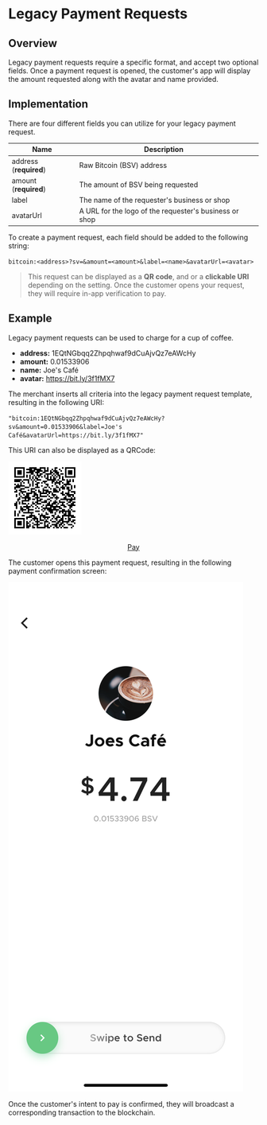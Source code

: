 # Legacy Payment Requests

## Overview

Legacy payment requests require a specific format, and accept two optional fields. Once a payment request is opened, the customer's app will display the amount requested along with the avatar and name provided. 

## Implementation

There are four different fields you can utilize for your legacy payment request.

| Name           | Description                                                             |      |
| -------------- | ----------------------------------------------------------------------- |------
| address (**required**)        | Raw Bitcoin (BSV) address                          |     |
| amount (**required**)        | The amount of BSV being requested                     |     |
| label        | The name of the requester's business or shop                     |     |
| avatarUrl  | A URL for the logo of the requester's business or shop   |     |

To create a payment request, each field should be added to the following string:

`bitcoin:<address>?sv=&amount=<amount>&label=<name>&avatarUrl=<avatar>`

>This request can be displayed as a **QR code**, and or a **clickable URI** depending on the setting. Once the customer opens your request, they will require in-app verification to pay. 

## Example

Legacy payment requests can be used to charge for a cup of coffee.

- **address:** 1EQtNGbqq2Zhpqhwaf9dCuAjvQz7eAWcHy
- **amount:** 0.01533906
- **name:** Joe's Café
- **avatar:** https://bit.ly/3f1fMX7

The merchant inserts all criteria into the legacy payment request template, resulting in the following URI:

`"bitcoin:1EQtNGbqq2Zhpqhwaf9dCuAjvQz7eAWcHy?sv&amount=0.01533906&label=Joe's Café&avatarUrl=https://bit.ly/3f1fMX7"`

This URI can also be displayed as a QRCode:

![QRCode](/../resources/images/legacy-pr-qrcode.png ':class=qrcode') 

<center><a href="bitcoin:1EQtNGbqq2Zhpqhwaf9dCuAjvQz7eAWcHy?sv&amount=0.01533906&label=Joe's20%Café&avatarUrl=https://bit.ly/3f1fMX7">Pay</a></center>

The customer opens this payment request, resulting in the following payment confirmation screen:

![Scanned](/../resources/images/legacy-pr-scanned.png ':class=screenshot')

Once the customer's intent to pay is confirmed, they will broadcast a corresponding transaction to the blockchain.
